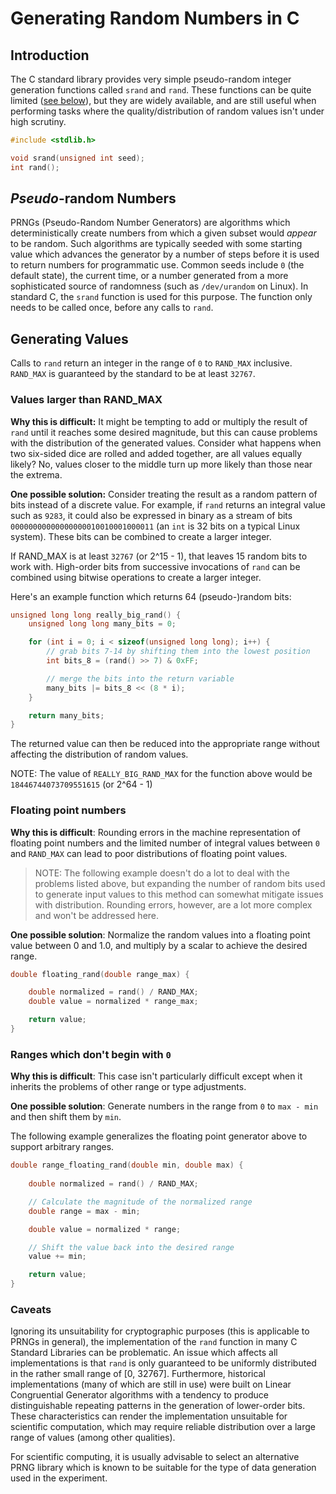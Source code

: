 # Generating Random Numbers in C

## Introduction
The C standard library provides very simple pseudo-random integer generation functions called `srand` and `rand`. These functions can be quite limited ([see below](#caveats)), but they are widely available, and are still useful when performing tasks where the quality/distribution of random values isn't under high scrutiny.

```c
#include <stdlib.h>

void srand(unsigned int seed);
int rand();
```

## _Pseudo_-random Numbers

PRNGs (Pseudo-Random Number Generators) are algorithms which deterministically create numbers from which a given subset would _appear_ to be random. Such algorithms are typically seeded with some starting value which advances the generator by a number of steps before it is used to return numbers for programmatic use. Common seeds include `0` (the default state), the current time, or a number generated from a more sophisticated source of randomness (such as `/dev/urandom` on Linux). In standard C, the `srand` function is used for this purpose. The function only needs to be called once, before any calls to `rand`.


## Generating Values

Calls to `rand` return an integer in the range of `0` to `RAND_MAX` inclusive. `RAND_MAX` is guaranteed by the standard to be at least `32767`.


### Values larger than RAND_MAX

**Why this is difficult:** It might be tempting to add or multiply the result of `rand` until it reaches some desired magnitude, but this can cause problems with the distribution of the generated values. Consider what happens when two six-sided dice are rolled and added together, are all values equally likely? No, values closer to the middle turn up more likely than those near the extrema.

**One possible solution:** Consider treating the result as a random pattern of bits instead of a discrete value. For example, if `rand` returns an integral value such as `9283`, it could also be expressed in binary as a stream of bits `00000000000000000010010001000011` (an `int` is 32 bits on a typical Linux system). These bits can be combined to create a larger integer.

If RAND_MAX is at least `32767` (or 2^15 - 1), that leaves 15 random bits to work with. High-order bits from successive invocations of `rand` can be combined using bitwise operations to create a larger integer.

Here's an example function which returns 64 (pseudo-)random bits:

```cpp
unsigned long long really_big_rand() {
	unsigned long long many_bits = 0;

	for (int i = 0; i < sizeof(unsigned long long); i++) {
		// grab bits 7-14 by shifting them into the lowest position
		int bits_8 = (rand() >> 7) & 0xFF;

		// merge the bits into the return variable
		many_bits |= bits_8 << (8 * i);
	}

	return many_bits;
}
```

The returned value can then be reduced into the appropriate range without affecting the distribution of random values.

NOTE: The value of `REALLY_BIG_RAND_MAX` for the function above would be `18446744073709551615` (or 2^64 - 1)

### Floating point numbers

**Why this is difficult**: Rounding errors in the machine representation of floating point numbers and the limited number of integral values between `0` and `RAND_MAX` can lead to poor distributions of floating point values.

> NOTE: The following example doesn't do a lot to deal with the problems listed above, but expanding the number of random bits used to generate input values to this method can somewhat mitigate issues with distribution. Rounding errors, however, are a lot more complex and won't be addressed here.

**One possible solution**: 
Normalize the random values into a floating point value between 0 and 1.0, and multiply by a scalar to achieve the desired range.

```cpp
double floating_rand(double range_max) {

	double normalized = rand() / RAND_MAX;
	double value = normalized * range_max;

	return value;
}
```

### Ranges which don't begin with `0`

**Why this is difficult**: This case isn't particularly difficult except when it inherits the problems of other range or type adjustments.

**One possible solution**: Generate numbers in the range from `0` to `max - min` and then shift them by `min`.

The following example generalizes the floating point generator above to support arbitrary ranges.

```cpp
double range_floating_rand(double min, double max) {
	
	double normalized = rand() / RAND_MAX;

	// Calculate the magnitude of the normalized range
	double range = max - min;

	double value = normalized * range;

	// Shift the value back into the desired range
	value += min;

	return value;
}
```

### Caveats
Ignoring its unsuitability for cryptographic purposes (this is applicable to PRNGs in general), the implementation of the `rand` function in many C Standard Libraries can be problematic. An issue which affects all implementations is that `rand` is only guaranteed to be uniformly distributed in the rather small range of [0, 32767]. Furthermore, historical implementations (many of which are still in use) were built on Linear Congruential Generator algorithms with a tendency to produce distinguishable repeating patterns in the generation of lower-order bits. These characteristics can render the implementation unsuitable for scientific computation, which may require reliable distribution over a large range of values (among other qualities). 

For scientific computing, it is usually advisable to select an alternative PRNG library which is known to be suitable for the type of data generation used in the experiment.
